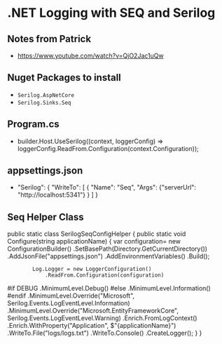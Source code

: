 # .NET Logging with SEQ and Serilog

## Notes from Patrick
- https://www.youtube.com/watch?v=QjO2Jac1uQw

## Nuget Packages to install
- `Serilog.AspNetCore`
- `Serilog.Sinks.Seq`

## Program.cs
- builder.Host.UseSerilog((context, loggerConfig) => loggerConfig.ReadFrom.Configuration(context.Configuration));


## appsettings.json
- "Serilog": {
    "WriteTo": [
      {
        "Name": "Seq",
        "Args": {"serverUrl":  "http://localhost:5341"}
      }
    ]
  }


## Seq Helper Class

  public static class SerilogSeqConfigHelper
    {
        public static void Configure(string applicationName)
        {
            var configuration= new ConfigurationBuilder()
                .SetBasePath(Directory.GetCurrentDirectory())
                .AddJsonFile("appsettings.json")
                .AddEnvironmentVariables()
                .Build();

            Log.Logger = new LoggerConfiguration()
                .ReadFrom.Configuration(configuration)
#if DEBUG
                 .MinimumLevel.Debug()
#else
                .MinimumLevel.Information()
#endif
                .MinimumLevel.Override("Microsoft", Serilog.Events.LogEventLevel.Information)
                .MinimumLevel.Override("Microsoft.EntityFrameworkCore", Serilog.Events.LogEventLevel.Warning)
                .Enrich.FromLogContext()
                .Enrich.WithProperty("Application", $"{applicationName}")
                .WriteTo.File("logs/logs.txt")
                .WriteTo.Console()
                .CreateLogger();
        }
    }